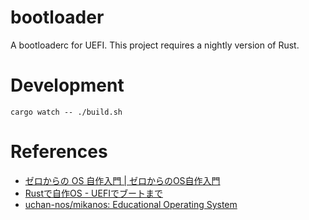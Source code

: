 # bootloader
A bootloaderc for UEFI. This project requires a nightly version of Rust.

# Development
```
cargo watch -- ./build.sh
``` 

# References
- [ゼロからの OS 自作入門 | ゼロからのOS自作入門](https://zero.osdev.jp/)
- [Rustで自作OS - UEFIでブートまで](https://zenn.dev/yubrot/scraps/9735639c0c982d)
- [uchan-nos/mikanos: Educational Operating System](https://github.com/uchan-nos/mikanos)